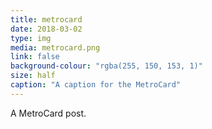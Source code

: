 ```yaml
---
title: metrocard
date: 2018-03-02
type: img
media: metrocard.png
link: false
background-colour: "rgba(255, 150, 153, 1)"
size: half
caption: "A caption for the MetroCard"
---
```

A MetroCard post.
